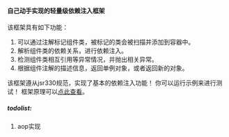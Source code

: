 #### 自己动手实现的轻量级依赖注入框架
该框架具有如下功能：
1. 可以通过注解标记组件类，被标记的类会被扫描并添加到容器中。
2. 解析组件类的依赖关系，进行依赖注入。
3. 检测组件类相互引用等异常情况，并抛出相关异常。
4. 根据组件注解的描述信息，返回单例对象，或者返回新的对象。

该框架遵从jsr330规范，实现了基本的依赖注入功能！
你可以运行示例来进行测试！
框架原理可以[点此查看](https://github.com/bdqfork/spring-toy)。

##### todolist:
1. aop实现

